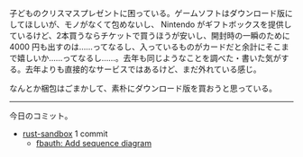 子どものクリスマスプレゼントに困っている。ゲームソフトはダウンロード版にしてほしいが、モノがなくて包めないし、 Nintendo がギフトボックスを提供しているけど、2本買うならチケットで買うほうが安いし、開封時の一瞬のために 4000 円も出すのは……ってなるし、入っているものがカードだと余計にそこまで嬉しいか……ってなるし……。去年も同じようなことを調べた・書いた気がする。去年よりも直接的なサービスではあるけど、まだ外れている感じ。

なんとか梱包はごまかして、素朴にダウンロード版を買おうと思っている。

---

今日のコミット。

- [rust-sandbox](https://github.com/bouzuya/rust-sandbox) 1 commit
  - [fbauth: Add sequence diagram](https://github.com/bouzuya/rust-sandbox/commit/4bd157315ec5b36892929dedc97110b6e3147928)

